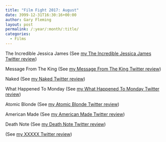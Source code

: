 ```yaml
---
title: "Film Fight 2017: August"
date: 3999-12-31T16:30:16+00:00
author: Gary Fleming
layout: post
permalink: /:year/:month/:title/
categories:
  - Films
---
```


The Incredible Jessica James (See [my The Incredible Jessica James Twitter review](https://twitter.com/garyfleming/status/892782447787732992))

Message From The King (See [my Message From The King Twitter review](https://twitter.com/garyfleming/status/897187588372656128))

Naked (See [my Naked Twitter review](https://twitter.com/garyfleming/status/898869072900771840))

What Happened To Monday (See [my What Happened To Monday Twitter review](https://twitter.com/garyfleming/status/898869456088088576))

Atomic Blonde (See [my Atomic Blonde Twitter review](https://twitter.com/garyfleming/status/899732292234555392))

American Made (See [my American Made Twitter review](https://twitter.com/garyfleming/status/901168713168293888))

Death Note (See [my Death Note Twitter review](https://twitter.com/garyfleming/status/902602776102002690))

(See [my XXXXX Twitter review]())
